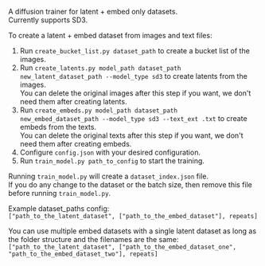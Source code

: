 A diffusion trainer for latent + embed only datasets.  
Currently supports SD3.  

To create a latent + embed dataset from images and text files:  

1) Run `create_bucket_list.py dataset_path` to create a bucket list of the images.  
2) Run `create_latents.py model_path dataset_path new_latent_dataset_path --model_type sd3` to create latents from the images.  
   You can delete the original images after this step if you want, we don't need them after creating latents.
4) Run `create_embeds.py model_path dataset_path new_embed_dataset_path --model_type sd3 --text_ext .txt` to create embeds from the texts.  
   You can delete the original texts after this step if you want, we don't need them after creating embeds.
5) Configure `config.json` with your desired configuration.  
6) Run `train_model.py path_to_config` to start the training.  

Running `train_model.py` will create a `dataset_index.json` file.  
If you do any change to the dataset or the batch size, then remove this file before running `train_model.py`.  

Example dataset_paths config:  
`["path_to_the_latent_dataset", ["path_to_the_embed_dataset"], repeats]`  

You can use multiple embed datasets with a single latent dataset as long as the folder structure and the filenames are the same:  
`["path_to_the_latent_dataset", ["path_to_the_embed_dataset_one", "path_to_the_embed_dataset_two"], repeats]`
